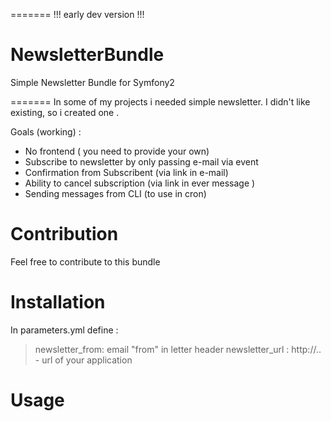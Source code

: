  
=======
!!!  early dev  version !!!


 
NewsletterBundle
================

Simple Newsletter Bundle  for  Symfony2


=======
In some  of my projects  i needed simple  newsletter. I didn't like existing, so i created one .
 
Goals (working) : 

 - No frontend ( you need  to provide your own)
 - Subscribe to newsletter  by only  passing e-mail via event    
 - Confirmation from Subscribent  (via link in e-mail) 
 - Ability to cancel subscription (via  link  in ever message )  
 - Sending messages  from CLI (to use in cron)



Contribution
================
Feel free to contribute to this bundle


Installation 
================
In parameters.yml define :

> newsletter_from: email "from" in letter header 
> newsletter_url :  http://..   - url of  your application


 Usage
================

